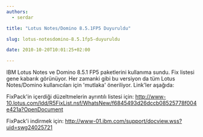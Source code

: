 ```yaml
---
authors:
  - serdar

title: "Lotus Notes/Domino 8.5.1FP5 Duyuruldu"

slug: lotus-notesdomino-8.5.1fp5-duyuruldu

date: 2010-10-20T10:01:25+02:00

---
```


IBM Lotus Notes ve Domino 8.5.1 FP5 paketlerini kullanıma sundu. Fix listesi gene kabarık görünüyor. Her zamanki gibi bu versiyon da tüm Lotus Notes/Domino kullanıcıları için 'mutlaka' öneriliyor. Link'ler aşağıda:

FixPack'in içerdiği düzeltmelerin ayrıntılı listesi için:
<http://www-10.lotus.com/ldd/R5FixList.nsf/WhatsNew/f6845493d26dccb08525778f004e421a?OpenDocument>

FixPack'i indirmek için:
<http://www-01.ibm.com/support/docview.wss?uid=swg24025721>
